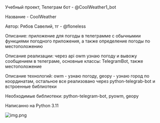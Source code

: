 Учебный проект, Телеграм бот - @CoolWeather1_bot

Название - CoolWeather


Автор: Рябов Савелий, тг - @floneless

Описание: приложение для погоды в телеграмме с обычнымии функциями погодного приложения, а также определение погоды по местоположению

Описание реализации: через api owm узнаю погоду и вывожу сообщением в телеграме, основные классы: TelegramBot, также местоположение 

Описание технологий: owm - узнаю погоду,  geopy - узнаю город по координатам, остальное все реализовано через python-telegrab-bot и встроенные библиотеки

Необходимые библиотеки: python-telegram-bot, pyowm, geopy

Написанно на Python 3.11

![img.png](img.png)



